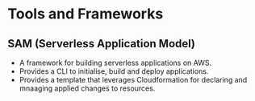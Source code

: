 # Tools and Frameworks

## SAM (Serverless Application Model)

- A framework for building serverless applications on AWS.
- Provides a CLI to initialise, build and deploy applications.
- Provides a template that leverages Cloudformation for declaring and mnaaging applied changes to resources.
